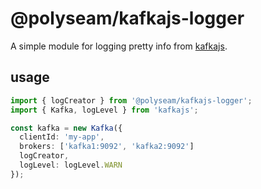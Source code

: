 # @polyseam/kafkajs-logger

A simple module for logging pretty info from
[kafkajs](https://npmjs.com/kafkajs).

## usage

```typescript
import { logCreator } from '@polyseam/kafkajs-logger';
import { Kafka, logLevel } from 'kafkajs';

const kafka = new Kafka({
  clientId: 'my-app',
  brokers: ['kafka1:9092', 'kafka2:9092']
  logCreator,
  logLevel: logLevel.WARN
});
```
